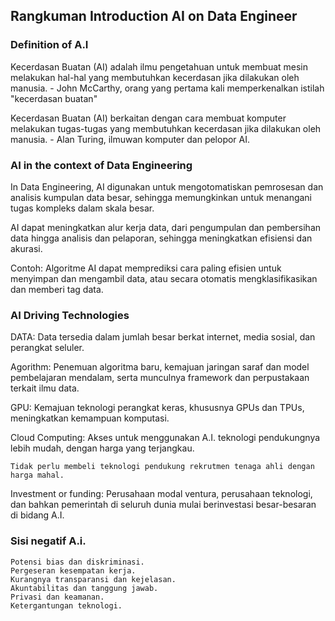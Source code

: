 ## Rangkuman Introduction AI on Data Engineer

### Definition of A.I
Kecerdasan Buatan (AI) adalah ilmu pengetahuan untuk membuat mesin melakukan hal-hal yang membutuhkan kecerdasan jika dilakukan oleh manusia. - John McCarthy, orang yang pertama kali memperkenalkan istilah "kecerdasan buatan"

Kecerdasan Buatan (AI) berkaitan dengan cara membuat komputer melakukan tugas-tugas yang membutuhkan kecerdasan jika dilakukan oleh manusia. - Alan Turing, ilmuwan komputer dan pelopor AI.

### AI in the context of Data Engineering
In Data Engineering, AI digunakan untuk mengotomatiskan pemrosesan dan analisis kumpulan data besar, sehingga memungkinkan untuk menangani tugas kompleks dalam skala besar.

AI dapat meningkatkan alur kerja data, dari pengumpulan dan pembersihan data hingga analisis dan pelaporan, sehingga meningkatkan efisiensi dan akurasi.

Contoh: Algoritme AI dapat memprediksi cara paling efisien untuk menyimpan dan mengambil data, atau secara otomatis mengklasifikasikan dan memberi tag data.

### AI Driving Technologies
DATA:
    Data tersedia dalam jumlah besar berkat internet, media sosial, dan perangkat seluler.

Agorithm:
    Penemuan algoritma baru, kemajuan jaringan saraf dan model pembelajaran mendalam, serta munculnya framework dan perpustakaan terkait ilmu data.

GPU:
    Kemajuan teknologi perangkat keras, khususnya GPUs dan TPUs, meningkatkan kemampuan komputasi.

Cloud Computing:
    Akses untuk menggunakan A.I. teknologi pendukungnya lebih mudah, dengan harga yang terjangkau.

    Tidak perlu membeli teknologi pendukung rekrutmen tenaga ahli dengan harga mahal.

Investment or funding:
    Perusahaan modal ventura, perusahaan teknologi, dan bahkan pemerintah di seluruh dunia mulai berinvestasi besar-besaran di bidang A.I.

### Sisi negatif A.i.
    Potensi bias dan diskriminasi.
    Pergeseran kesempatan kerja.
    Kurangnya transparansi dan kejelasan.
    Akuntabilitas dan tanggung jawab.
    Privasi dan keamanan.
    Ketergantungan teknologi.
